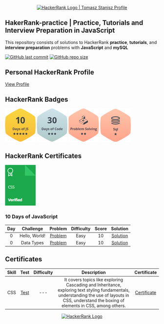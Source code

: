 
<p align="center">
    <a href="https://www.hackerrank.com/fremen1990">
        <img alt="HackerRank Logo | Tomasz Stanisz Profile" src="https://hrcdn.
net/fcore/assets/brand/typemark_60x200-7435b42d20.svg" >
    </a>
</p>

[//]: # (inspiration https://github.com/nathan-abela/HackerRank-Solutions)
## HakerRank-practice | Practice, Tutorials and Interview Preparation in JavaScript

This repository consists of solutions to HackerRank **practice**, **tutorials**, and **interview preparation** 
problems with **JavaScript** and **mySQL**



[![GitHub last commit](https://img.shields.io/github/last-commit/fremen1990/HakerRank-practice)](https://github.com/Fremen1990/HakerRank-practice/commits/main)
[![GitHub repo size](https://img.shields.io/github/repo-size/fremen1990/HakerRank-practice)](https://github.com/Fremen1990/HakerRank-practice/archive/main.zip)



## Personal HackerRank Profile

[View Profile](https://www.hackerrank.com/fremen1990)

## HackerRank Badges



![10 Days of JavaScript](/Badges/10days-of-JS-5-stars.png)
![30 Days of Code](/Badges/30days-of-code-3-stars.png)
![Problem solving](/Badges/problem-solving-2-stars.png)
![SQL](/Badges/sql-1-star.png)

## HackerRank Certificates

<a href="https://www.hackerrank.com/certificates/b5e147157c86">
    <img src="Badges/certificate-css.png" alt="JavaScript (Basic) Certificate"/>
</a>



[//]: # (## Table Of Contents)

[//]: # ()
[//]: # (* [Practices Completed]&#40;#practices-completed&#41;)

[//]: # (* [Tutorials Completed]&#40;#tutorials-completed&#41;)

[//]: # (* [Interview Preparation Kit]&#40;#interview-preparation-kit&#41;)

[//]: # (* [Certificates]&#40;#certificates&#41;)



[//]: # (COMMENTED )
[//]: # (## Practices Completed)

[//]: # ()
[//]: # (* [Python]&#40;#python&#41;)

[//]: # (* [Regex]&#40;#regex&#41;)

[//]: # (* [Security]&#40;#security&#41;)

[//]: # (* [SQL]&#40;#sql&#41;)




### 10 Days of JavaScript

|  Day  |            Challenge             |                                       Problem                                       | Difficulty | Score |                                                     Solution                                                      |
| :---: | :------------------------------: | :---------------------------------------------------------------------------------: | :--------: | :---: | :---------------------------------------------------------------------------------------------------------------: |
|   0   |          Hello, World!           |      [Problem](https://www.hackerrank.com/challenges/js10-hello-world/problem)      |    Easy    |  10   |             [Solution](/10%20Days%20of%20JavaScript/Day%200/01%20-%20Day%200%20-%20Hello,%20World.js)             |
|   0   |            Data Types            |      [Problem](https://www.hackerrank.com/challenges/js10-data-types/problem)       |    Easy    |  10   |              [Solution](/10%20Days%20of%20JavaScript/Day%200/02%20-%20Day%200%20-%20Data%20Types.js)              |



## Certificates

| Skill |                           Test                            | Difficulty |                                                               Description                                                               |                                     Certificate                                      |
|:-----:|:---------------------------------------------------------:|:----------:| :-------------------------------------------------------------------------------------------------------------------------------------: | :----------------------------------------------------------------------------------: |
|   CSS   | [Test](https://www.hackerrank.com/skills-verification/css) |    ---     |               It covers topics like exploring Cascading and Inheritance, exploring text styling fundamentals, understanding the use of layouts in CSS, understand the boxing of elements in CSS, among others.            |       [Certificate](https://www.hackerrank.com/certificates/b5e147157c86)        |


<p align="center">
    <a href="https://www.hackerrank.com/nathanabela7">
        <img alt="HackerRank Logo" src="https://hrcdn.net/fcore/assets/brand/h_mark_sm-966d2b45e3.svg">
    </a>
</p>

